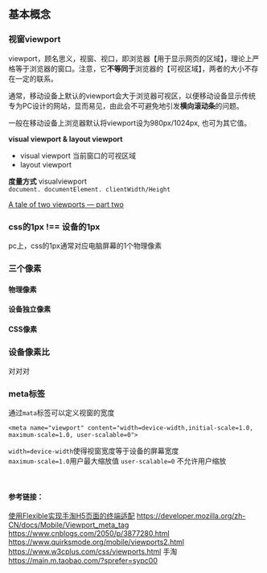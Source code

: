 ## 基本概念
### 视窗viewport
viewport，顾名思义，视窗、视口，即浏览器【用于显示网页的区域】，理论上严格等于浏览器的窗口。注意，它**不等同于**浏览器的【可视区域】，两者的大小不存在一定的联系。

通常，移动设备上默认的viewport会大于浏览器可视区，以便移动设备显示传统专为PC设计的网站，显而易见，由此会不可避免地引发**横向滚动条**的问题。
 
一般在移动设备上浏览器默认将viewport设为980px/1024px, 也可为其它值。


**visual viewport & layout viewport**
- visual viewport 当前窗口的可视区域
- layout viewport 

**度量方式** 
visualviewport  
`document. documentElement. clientWidth/Height`


[A tale of two viewports — part two](https://www.quirksmode.org/mobile/viewports2.html)

### css的1px !== 设备的1px
pc上，css的1px通常对应电脑屏幕的1个物理像素
























### 三个像素

#### 物理像素

#### 设备独立像素

#### CSS像素


### 设备像素比
对对对


### meta标签
通过`mata`标签可以定义视窗的宽度
```
<meta name="viewport" content="width=device-width,initial-scale=1.0, maximum-scale=1.0, user-scalable=0">
```
`width=device-width`使得视窗宽度等于设备的屏幕宽度  
`maximum-scale=1.0`用户最大缩放值 
`user-scalable=0` 不允许用户缩放  



&nbsp;
#### 参考链接：
[使用Flexible实现手淘H5页面的终端适配](https://github.com/amfe/article/issues/17)
https://developer.mozilla.org/zh-CN/docs/Mobile/Viewport_meta_tag
https://www.cnblogs.com/2050/p/3877280.html
https://www.quirksmode.org/mobile/viewports2.html
https://www.w3cplus.com/css/viewports.html
手淘 https://main.m.taobao.com/?sprefer=sypc00
